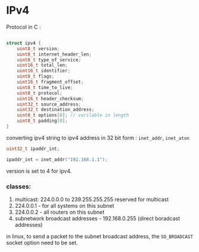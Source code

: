 # IPv4






Protocol in C :

```c

struct ipv4 {
    uint8_t version;
    uint8_t internet_header_len;
    uint8_t type_of_service;
    uint16_t total_len;
    uint16_t identifier;
    uint8_t flags;
    uint16_t fragment_offset;
    uint8_t time_to_live;
    uint8_t protocol;
    uint16_t header_checksum;
    uint32_t source_address;
    uint32_t destination_address;
    uint8_t options[0]; // varilable in length
    uint8_t padding[0];
}

```

converting ipv4 string to ipv4 address in 32 bit form : `inet_addr`, `inet_aton`

```c
uint32_t ipaddr_int;

ipaddr_int = inet_addr("192.168.1.1");

```

version is set to 4 for ipv4.



### classes:

1.  multicast: 224.0.0.0 to 239.255.255.255 reserved for multicast
2. 224.0.0.1 - for all systems on this subnet
3. 224.0.0.2 - all routers on this subnet
4. subnetwork broadcast addresses - 192.168.0.255 (direct boradcast addresses)

in linux, to send a packet to the subnet broadcast address, the `SO_BROADCAST` socket option need to be set.





